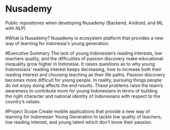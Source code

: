 # Nusademy
Public repositories when developing Nusademy (Backend, Android, and ML with NLP)

#What is Nusademy?
Nusademy is ecosystem platform that provides a new way of learning for Indonesia's young generation.

#Executive Summary
The lack of young Indonesian’s reading interests, low teachers quality, and the difficulties of passion discovery make educational inequality grow higher in Indonesia. It raises questions as to why young Indonesians’ reading interest keeps decreasing, how to increase both their reading interest and choosing teaching as their life paths. Passion discovery becomes more difficult for young people. In reality, pursuing things people do not enjoy doing affects the end results. These problems raise the team’s awareness to contribute more for young Indonesians in terms of building the right character and national identity of Indonesians with respect to the country’s values. 

#Project Scope
Create mobile applications that provide a new way of learning for Indonesian Young Generation to tackle low quality of teachers, low reading interest, and young talent which don't know their passion.
